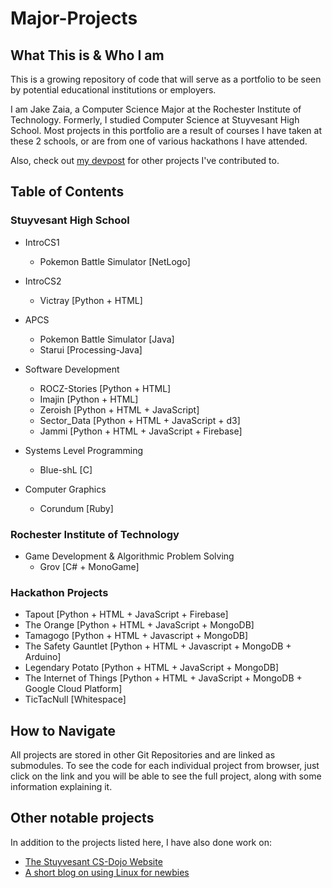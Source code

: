 
# Major-Projects

## What This is & Who I am
This is a growing repository of code that will serve as a portfolio to be seen by potential educational institutions or employers.

I am Jake Zaia, a Computer Science Major at the Rochester Institute of Technology. Formerly, I studied Computer Science at Stuyvesant High School. Most projects in this portfolio are a result of courses I have taken at these 2 schools, or are from one of various hackathons I have attended.

Also, check out [my devpost](https://devpost.com/jzaia18) for other projects I've contributed to.

## Table of Contents

### Stuyvesant High School

* IntroCS1
  * Pokemon Battle Simulator [NetLogo]

* IntroCS2
  * Victray [Python + HTML]

* APCS
  * Pokemon Battle Simulator [Java]
  * Starui [Processing-Java]

* Software Development
  * ROCZ-Stories [Python + HTML]
  * Imajin [Python + HTML]
  * Zeroish [Python + HTML + JavaScript]
  * Sector_Data [Python + HTML + JavaScript + d3]
  * Jammi [Python + HTML + JavaScript + Firebase]

* Systems Level Programming
  * Blue-shL [C]

* Computer Graphics
  * Corundum [Ruby]

### Rochester Institute of Technology

* Game Development & Algorithmic Problem Solving
  * Grov [C# + MonoGame]

### Hackathon Projects

* Tapout [Python + HTML + JavaScript + Firebase]
* The Orange [Python + HTML + JavaScript + MongoDB]
* Tamagogo [Python + HTML + Javascript + MongoDB]
* The Safety Gauntlet [Python + HTML + Javascript + MongoDB + Arduino]
* Legendary Potato [Python + HTML + JavaScript + MongoDB]
* The Internet of Things [Python + HTML + JavaScript + MongoDB + Google Cloud Platform]
* TicTacNull [Whitespace]

## How to Navigate
All projects are stored in other Git Repositories and are linked as submodules. To see the code for each individual project from browser, just click on the link and you will be able to see the full project, along with some information explaining it.

## Other notable projects
In addition to the projects listed here, I have also done work on:
* [The Stuyvesant CS-Dojo Website](https://dojo.stuycs.org/)
* [A short blog on using Linux for newbies](https://sosomeoneconvincedyoutouselinux.tumblr.com/)
